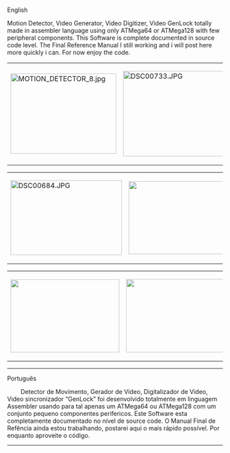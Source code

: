 <body class="c10"><p class="c12 c13"><span class="c2 c14">English</span></p><p class="c1"><span class="c5 c2"></span></p><p class="c4 c7"><span class="c5">Motion Detector, Video Generator, Video Digitizer, Video GenLock totally made in assembler language using only ATMega64 or ATMega128 with few peripheral components. This Software is complete documented in source code level. The Final Reference Manual I still working and i will post here more quickly i can. For now enjoy the code.</span></p><p class="c0"><span class="c5"></span></p><a href="#" name="f727949b760321cc972232d42b2d9fa1f8785d82"></a><a href="#" name="0"></a><table cellpadding="0" cellspacing="0" class="c16"><tbody><tr class="c8"><td class="c11" colspan="1" rowspan="1"><p class="c3"><span style="overflow: hidden; display: inline-block; margin: 0.00px 0.00px; border: 0.00px solid #000000; transform: rotate(0.00rad) translateZ(0px); -webkit-transform: rotate(0.00rad) translateZ(0px); width: 246.87px; height: 186.50px;"><img alt="MOTION_DETECTOR_8.jpg" src="images/image03.jpg" style="width: 246.87px; height: 186.50px; margin-left: 0.00px; margin-top: 0.00px; transform: rotate(0.00rad) translateZ(0px); -webkit-transform: rotate(0.00rad) translateZ(0px);" title=""></span></p></td><td class="c15" colspan="1" rowspan="1"><p class="c3"><span style="overflow: hidden; display: inline-block; margin: 0.00px 0.00px; border: 0.00px solid #000000; transform: rotate(0.00rad) translateZ(0px); -webkit-transform: rotate(0.00rad) translateZ(0px); width: 250.50px; height: 199.00px;"><img alt="DSC00733.JPG" src="images/image05.jpg" style="width: 250.50px; height: 199.00px; margin-left: 0.00px; margin-top: 0.00px; transform: rotate(0.00rad) translateZ(0px); -webkit-transform: rotate(0.00rad) translateZ(0px);" title=""></span></p></td></tr></tbody></table><p class="c0"><span class="c5"></span></p><a href="#" name="f727949b760321cc972232d42b2d9fa1f8785d82"></a><a href="#" name="1"></a><table cellpadding="0" cellspacing="0" class="c16"><tbody><tr class="c8"><td class="c11" colspan="1" rowspan="1"><p class="c3"><span style="overflow: hidden; display: inline-block; margin: 0.00px 0.00px; border: 0.00px solid #000000; transform: rotate(0.00rad) translateZ(0px); -webkit-transform: rotate(0.00rad) translateZ(0px); width: 259.50px; height: 173.87px;"><img alt="DSC00684.JPG" src="images/image01.jpg" style="width: 259.50px; height: 173.87px; margin-left: 0.00px; margin-top: 0.00px; transform: rotate(0.00rad) translateZ(0px); -webkit-transform: rotate(0.00rad) translateZ(0px);" title=""></span></p></td><td class="c15" colspan="1" rowspan="1"><p class="c3"><span style="overflow: hidden; display: inline-block; margin: 0.00px 0.00px; border: 0.00px solid #000000; transform: rotate(0.00rad) translateZ(0px); -webkit-transform: rotate(0.00rad) translateZ(0px); width: 254.46px; height: 170.50px;"><img alt="" src="images/image04.jpg" style="width: 254.46px; height: 170.50px; margin-left: 0.00px; margin-top: 0.00px; transform: rotate(0.00rad) translateZ(0px); -webkit-transform: rotate(0.00rad) translateZ(0px);" title=""></span></p></td></tr></tbody></table><p class="c0"><span class="c5"></span></p><a href="#" name="f727949b760321cc972232d42b2d9fa1f8785d82"></a><a href="#" name="2"></a><table cellpadding="0" cellspacing="0" class="c16"><tbody><tr class="c8"><td class="c15" colspan="1" rowspan="1"><p class="c3"><span style="overflow: hidden; display: inline-block; margin: 0.00px 0.00px; border: 0.00px solid #000000; transform: rotate(0.00rad) translateZ(0px); -webkit-transform: rotate(0.00rad) translateZ(0px); width: 253.50px; height: 169.95px;"><img alt="" src="images/image02.jpg" style="width: 253.50px; height: 169.95px; margin-left: 0.00px; margin-top: 0.00px; transform: rotate(0.00rad) translateZ(0px); -webkit-transform: rotate(0.00rad) translateZ(0px);" title=""></span></p></td><td class="c11" colspan="1" rowspan="1"><p class="c3"><span style="overflow: hidden; display: inline-block; margin: 0.00px 0.00px; border: 0.00px solid #000000; transform: rotate(0.00rad) translateZ(0px); -webkit-transform: rotate(0.00rad) translateZ(0px); width: 251.86px; height: 171.50px;"><img alt="" src="images/image00.jpg" style="width: 251.86px; height: 171.50px; margin-left: 0.00px; margin-top: 0.00px; transform: rotate(0.00rad) translateZ(0px); -webkit-transform: rotate(0.00rad) translateZ(0px);" title=""></span></p></td></tr></tbody></table><p class="c0"><span class="c5"></span></p><hr><p class="c1 c17"><span class="c5"></span></p><p class="c12"><span class="c2">Portugu&ecirc;s</span></p><p class="c9 c12"><span class="c2"></span></p><p class="c4"><span class="c2">&nbsp;&nbsp;&nbsp;&nbsp;&nbsp;&nbsp;&nbsp;&nbsp;</span><span>Detector de Movimento, Gerador de V&iacute;deo, Digitalizador de Video, Video sincronizador &ldquo;GenLock&rdquo; foi desenvolvido totalmente em linguagem Assembler usando para tal apenas um ATMega64 ou ATMega128 com um conjunto pequeno componentes perifericos. Este Software esta completamente documentado no n&iacute;vel de source code. O Manual Final de Ref&ecirc;ncia ainda estou trabalhando, postarei aqui o mais r&aacute;pido poss&iacute;vel. Por enquanto aproveite o c&oacute;digo.</span></p><hr><p class="c4 c9"><span></span></p></body>
